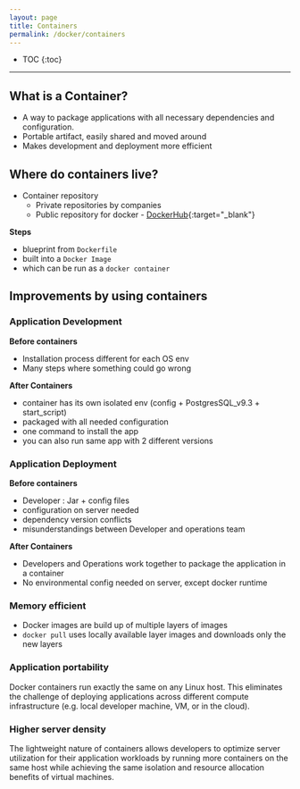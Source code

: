 ```yaml
---
layout: page
title: Containers
permalink: /docker/containers
---
```


- TOC
{:toc}

---

## What is a Container?
- A way to package applications with all necessary dependencies and configuration.
- Portable artifact, easily shared and moved around
- Makes development and deployment more efficient

## Where do containers live?
- Container repository
  - Private repositories by companies
  - Public repository for docker - [DockerHub](https://hub.docker.com){:target="_blank"}

**Steps**
- blueprint from `Dockerfile`
- built into a `Docker Image`
- which can be run as a `docker container`

## Improvements by using containers

### Application Development
**Before containers**
- Installation process different for each OS env
- Many steps where something could go wrong

**After Containers**
- container has its own isolated env (config + PostgresSQL_v9.3 + start_script)
- packaged with all needed configuration
- one command to install the app
- you can also run same app with 2 different versions

### Application Deployment
**Before containers**
- Developer : Jar + config files
- configuration on server needed
- dependency version conflicts
- misunderstandings between Developer and operations team

**After Containers**
- Developers and Operations work together to package the application in a container
- No environmental config needed on server, except docker runtime

### Memory efficient
- Docker images are build up of multiple layers of images
- `docker pull` uses locally available layer images and downloads only the new layers

### Application portability
Docker containers run exactly the same on any Linux host. This eliminates the challenge of deploying applications across different compute infrastructure (e.g. local developer machine, VM, or in the cloud).

### Higher server density
The lightweight nature of containers allows developers to optimize server utilization for their application workloads by running more containers on the same host while achieving the same isolation and resource allocation benefits of virtual machines.
